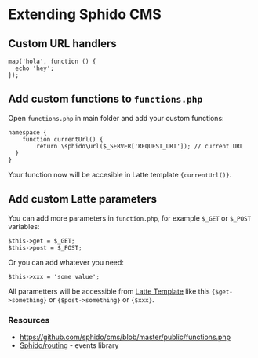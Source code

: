 # Extending Sphido CMS

## Custom URL handlers

	map('hola', function () {
	  echo 'hey';
	});


## Add custom functions to `functions.php`
 
Open `functions.php` in main folder and add your custom functions:

	namespace {
		function currentUrl() {
			return \sphido\url($_SERVER['REQUEST_URI']); // current URL
	  }
	}

Your function now will be accesible in Latte template `{currentUrl()}`.

## Add custom Latte parameters

You can add more parameters in `function.php`, for example `$_GET` or `$_POST` variables:

	$this->get = $_GET;
	$this->post = $_POST;
	     
Or you can add whatever you need:

	$this->xxx = 'some value';
	
All parametters will be accessible from [Latte Template](http://latte.nette.org/en/) like this
 `{$get->something}` or `{$post->something}` or `{$xxx}`.

### Resources

- https://github.com/sphido/cms/blob/master/public/functions.php
- [Sphido/routing](https://github.com/sphido/routing) - events library 
